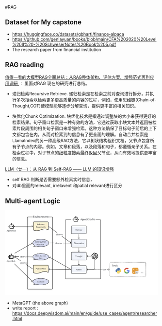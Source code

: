 #RAG

## Dataset for My capstone
- https://huggingface.co/datasets/gbharti/finance-alpaca
- https://github.com/geniayuan/books/blob/main/CFA%202020%20Level%20II%20-%20SchweserNotes%20Book%205.pdf
- The research paper from financial institution 

## RAG reading 
[值得一看的大模型RAG全面总结：从RAG整体架构、评估方案、增强范式再到应用调研
](https://mp.weixin.qq.com/s/MOCleX6CR35UYXaYx-Q14A)： 里面对RAG 现在的研究进行总结。

- 递归检索Recursive Retrieve. 递归检索是在检索之前对查询进行拆分，并执行多次搜索以检索更多更高质量的内容的过程，例如，使用思维链(Chain-of-Thought,COT)使模型能够逐步分解查询，提供更丰富的相关知识。

- 块优化Chunk Optimization. 块优化技术是指通过调整块的大小来获得更好的检索结果。句子窗口检索是一种有效的方法，它通过获取小块文本并返回被检索片段周围的相关句子窗口来增强检索。这种方法确保了目标句子前后的上下文都包含在内，从而对检索到的信息有了更全面的理解。自动合并检索是LlamaIndex的另一种高级RAG方法，它以树状结构组织文档，父节点包含所有子节点的内容。例如，文章和段落，以及段落和句子，都遵循亲子关系。在检索过程中，对子节点的细粒度搜索最终返回父节点，从而有效地提供更丰富的信息。


[LLM（廿一）：从 RAG 到 Self-RAG —— LLM 的知识增强](https://zhuanlan.zhihu.com/p/661465330)
- self RAG 判断是否需要额外检索实时信息，
- 对db里面的relevant, irrelavent 和patial relevant进行区分



## Multi-agent Logic

![from MetaGPT](image.png)

- MetaGPT (the above graph)
- write report : https://docs.deepwisdom.ai/main/en/guide/use_cases/agent/researcher.html